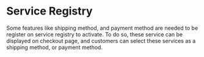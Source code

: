 # Service Registry

Some features like shipping method, and payment method are needed to be register on service registry to activate.  To do so, these service can be displayed on checkout page, and customers can select these services as a shipping method, or payment method.
